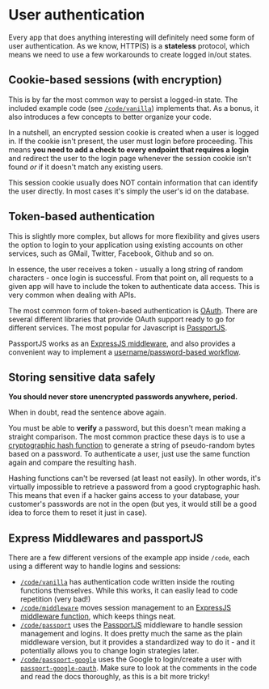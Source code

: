 # User authentication

Every app that does anything interesting will definitely need some form of user authentication. As we know, HTTP(S) is a **stateless** protocol, which means we need to use a few workarounds to create logged in/out states.

## Cookie-based sessions (with encryption)

This is by far the most common way to persist a logged-in state. The included example code (see [`/code/vanilla`](code/vanilla)) implements that. As a bonus, it also introduces a few concepts to better organize your code.

In a nutshell, an encrypted session cookie is created when a user is logged in. If the cookie isn't present, the user must login before proceeding. This means **you need to add a check to every endpoint that requires a login** and redirect the user to the login page whenever the session cookie isn't found *or* if it doesn't match any existing users.

This session cookie usually does NOT contain information that can identify the user directly. In most cases it's simply the user's id on the database.

## Token-based authentication

This is slightly more complex, but allows for more flexibility and gives users the option to login to your application using existing accounts on other services, such as GMail, Twitter, Facebook, Github and so on.

In essence, the user receives a token - usually a long string of random characters - once login is successful. From that point on, all requests to a given app will have to include the token to authenticate data access. This is very common when dealing with APIs.

The most common form of token-based authentication is [OAuth](https://oauth.net/). There are several different libraries that provide OAuth support ready to go for different services. The most popular for Javascript is [PassportJS](http://passportjs.org/).

PassportJS works as an [ExpressJS middleware](http://expressjs.com/en/guide/using-middleware.html), and also provides a convenient way to implement a [username/password-based workflow](http://passportjs.org/docs/username-password).

## Storing sensitive data safely

**You should never store unencrypted passwords anywhere, period.**

When in doubt, read the sentence above again.

You must be able to **verify** a password, but this doesn't mean making a straight comparison. The most common practice these days is to use a [cryptographic hash function](https://en.wikipedia.org/wiki/Cryptographic_hash_function) to generate a string of pseudo-random bytes based on a password. To authenticate a user, just use the same function again and compare the resulting hash.

Hashing functions can't be reversed (at least not easily). In other words, it's virtually impossible to retrieve a password from a good cryptographic hash. This means that even if a hacker gains access to your database, your customer's passwords are not in the open (but yes, it would still be a good idea to force them to reset it just in case).

## Express Middlewares and passportJS

There are a few different versions of the example app inside `/code`, each using a different way to handle logins and sessions:

* [`/code/vanilla`](code/vanilla) has authentication code written inside the routing functions themselves. While this works, it can easliy lead to code repetition (very bad!)
* [`/code/middleware`](code/middleware) moves session management to an [ExpressJS middleware function](http://expressjs.com/en/guide/writing-middleware.html), which keeps things neat.
* [`/code/passport`](code/passport) uses the [PassportJS](http://passportjs.org/docs/username-password) middleware to handle session management and logins. It does pretty much the same as the plain middleware version, but it provides a standardized way to do it - and it potentially allows you to change login strategies later.
* [`/code/passport-google`](code/passport-google) uses the Google to login/create a user with [`passport-google-oauth`](http://passportjs.org/docs/google). Make sure to look at the comments in the code and read the docs thoroughly, as this is a bit more tricky!
